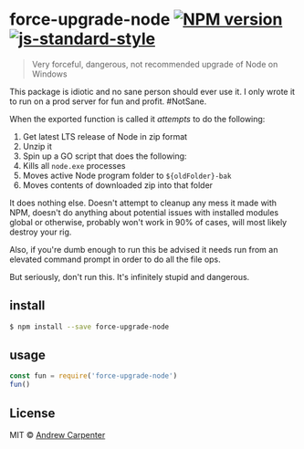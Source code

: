# force-upgrade-node [![NPM version](https://badge.fury.io/js/force-upgrade-node.svg)](https://npmjs.org/package/force-upgrade-node)   [![js-standard-style](https://img.shields.io/badge/code%20style-standard-brightgreen.svg?style=flat)](https://github.com/feross/standard)

> Very forceful, dangerous, not recommended upgrade of Node on Windows

This package is idiotic and no sane person should ever use it.
I only wrote it to run on a prod server for fun and profit. #NotSane.

When the exported function is called it *attempts* to do the following:
1. Get latest LTS release of Node in zip format
2. Unzip it
3. Spin up a GO script that does the following:
  1. Kills all `node.exe` processes
  2. Moves active Node program folder to `${oldFolder}-bak`
  3. Moves contents of downloaded zip into that folder

It does nothing else. Doesn't attempt to cleanup any mess it made with NPM, doesn't do anything about potential issues with installed modules global or otherwise, probably won't work in 90% of cases, will most likely destroy your rig.

Also, if you're dumb enough to run this be advised it needs run from an elevated command prompt in order to do all the file ops.

But seriously, don't run this. It's infinitely stupid and dangerous.

## install

```sh
$ npm install --save force-upgrade-node
```

## usage

```js
const fun = require('force-upgrade-node')
fun()
```

## License

MIT © [Andrew Carpenter](https://github.com/doesdev)
